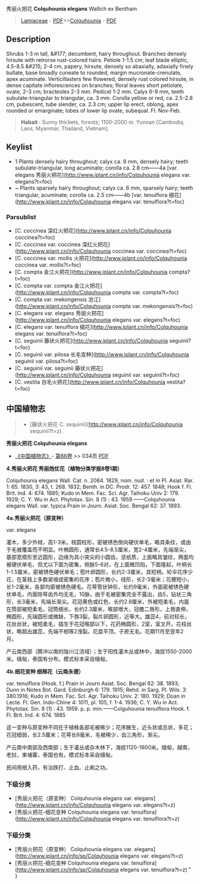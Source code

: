 秀丽火把花 **Colquhounia elegans** Wallich ex Bentham

> [Lamiaceae](http://www.iplant.cn/info/Lamiaceae?t=foc) - [PDF](http://www.iplant.cn/foc/pdf/Lamiaceae.pdf)>>[Colquhounia](http://www.iplant.cn/info/Colquhounia?t=foc) - [PDF](http://www.iplant.cn/foc/pdf/Colquhounia.pdf)

## Description

Shrubs 1-3 m tall, &amp;#177; decumbent, hairy throughout. Branches densely hirsute with retrorse rust-colored hairs. Petiole 1-1.5 cm; leaf blade elliptic, 4.5-8.5 &amp;#215; 2-4 cm, papery, hirsute, densely so abaxially, adaxially finely bullate, base broadly cuneate to rounded, margin mucronate-crenulate, apex acuminate. Verticillasters few flowered, densely rust colored hirsute, in dense capitate inflorescences on branches; floral leaves short petiolate, ovate, 2-3 cm; bracteoles 2-3 mm. Pedicel 1-2 mm. Calyx 6-9 mm, teeth subulate-triangular to triangular, ca. 3 mm. Corolla yellow or red, ca. 2.5-2.8 cm, pubescent, tube slender, ca. 2.3 cm; upper lip erect, oblong, apex rounded or emarginate; lobes of lower lip ovate, subequal. Fl. Nov-Feb.


> **Habait** : 
> Sunny thickets, forests; 1100-2000 m. Yunnan [Cambodia, Laos, Myanmar, Thailand, Vietnam].


## Keylist

* 1 Plants densely hairy throughout; calyx ca. 9 mm,  densely hairy; teeth subulate-triangular,  long acuminate; corolla ca. 2.8 cm——4a  [var. elegans 秀丽火把花](http://www.iplant.cn/info/Colquhounia elegans var. elegans?t=foc)
* ~ Plants sparsely hairy throughout; calyx  ca. 6 mm, sparsely hairy; teeth triangular, acuminate; corolla ca. 2.5 cm——4b  [var. tenuiflora 细花](http://www.iplant.cn/info/Colquhounia elegans var. tenuiflora?t=foc)

### Parsublist

* [C.  coccinea  深红火把花](http://www.iplant.cn/info/Colquhounia coccinea?t=foc)
* [C.  coccinea var. coccinea  深红火把花](http://www.iplant.cn/info/Colquhounia coccinea var. coccinea?t=foc)
* [C.  coccinea var. mollis  火把花](http://www.iplant.cn/info/Colquhounia coccinea var. mollis?t=foc)
* [C.  compta  金江火把花](http://www.iplant.cn/info/Colquhounia compta?t=foc)
* [C.  compta var. compta  金江火把花](http://www.iplant.cn/info/Colquhounia compta var. compta?t=foc)
* [C.  compta var. mekongensis  沧江](http://www.iplant.cn/info/Colquhounia compta var. mekongensis?t=foc)
* [C.  elegans var. elegans  秀丽火把花](http://www.iplant.cn/info/Colquhounia elegans var. elegans?t=foc)
* [C.  elegans var. tenuiflora  细花](http://www.iplant.cn/info/Colquhounia elegans var. tenuiflora?t=foc)
* [C.  seguinii  藤状火把花](http://www.iplant.cn/info/Colquhounia seguinii?t=foc)
* [C.  seguinii var. pilosa  长毛变种](http://www.iplant.cn/info/Colquhounia seguinii var. pilosa?t=foc)
* [C.  seguinii var. seguinii  藤状火把花](http://www.iplant.cn/info/Colquhounia seguinii var. seguinii?t=foc)
* [C.  vestita  白毛火把花](http://www.iplant.cn/info/Colquhounia vestita?t=foc)

## 中国植物志

> * [藤状火把花  C.  sequinii](http://www.iplant.cn/info/Colquhounia sequinii?t=z)


**秀丽火把花 Colquhounia elegans**

* [《中国植物志》](http://www.iplant.cn/frps)- [第66卷](http://www.iplant.cn/frps/vol/66) >> 034页 [PDF](http://www.iplant.cn/frps/pdf/66/034a.PDF)


**4.秀丽火把花 秀丽炮仗花（植物分类学报8卷1期）**

Colquhounia elegans Wall. Cat. n. 2084. 1829, nom. nud. : et in Pl. Asiat. Rar. 1: 65. 1830, 3: 43, t. 268. 1832; Benth. in DC. Prodr. 12: 457. 1848; Hook f. Fl. Brit. Ind. 4: 674. 1885; Kudo in Mem. Fac. Sci. Agr. Taihoku Univ 2: 179. 1929; C. Y. Wu in Act. Phytotax. Sin. 8 (1) : 43. 1959 ——Colquhounia elegans Wall. var. typica Prain in Journ. Asiat. Soc. Bengal 62: 37. 1893.

**4a.秀丽火把花（原变种）**

var. elegans

灌木，多少外倾，高1-3米。枝圆柱形，密被锈色倒向硬伏单毛，略具条纹，或由于毛被覆盖而不明显。叶椭圆形，通常长4.5-8.5厘米，宽2-4厘米，先端渐尖，基部宽楔形至近圆形，边缘为具小突尖的小圆齿，坚纸质，上面略具皱纹，两面均被硬伏单毛，但尤以下面为密集，侧脉5-6对，在上面微凹陷，下面隆起，叶柄长1-1.5厘米，密被锈色硬伏单毛；苞叶卵圆形，长约2-3厘米，具短柄。轮伞花序少花，在茎枝上多数紧缩成密集的花序；苞片微小，线形，长2-3毫米；花梗短小，长1-2毫米，各部均密被锈色硬毛。花萼管状钟形，长约9毫米，外面密被锈色硬伏单毛，内面除萼齿外均无毛，10脉，由于毛被密集完全不露出，齿5，钻状三角形，长3毫米，先端长渐尖。花冠黄色或红色，长约2.8厘米，外被短柔毛，内面在筒部被短柔毛，冠筒细长，长约2.3厘米，喉部增大，冠檐二唇形，上唇直伸，椭圆形，先端圆形或微缺，下唇3裂，裂片卵圆形，近等大。雄蕊4，前对较长，花丝丝状，被短柔毛，插生于花冠喉部以下，花药椭圆形，2室，室叉开。花柱丝状，略超出雄蕊，先端不相等2浅裂。花盘平顶。子房无毛。花期11月至翌年2月。

产云南西部（腾冲以南的陇川江流域）；生于阳性灌木丛或林中，海拔1550-2000米。缅甸，泰国有分布。模式标本采自缅甸。

**4b.细花变种 细棉花（云南永德）**

var. tenuiflora (Hook. f.) Prain in Journ Asiat. Soc. Bengal 62: 38. 1893; Dunn in Notes Bot. Gard. Edinburgh 6: 179. 1915; Rehd. in Sarg. Pl. Wils. 3: 380.1916; Kudo in Mem. Fac. Scl. Agr. Taihoku Univ. 2: 180. 1929; Doan in Lecte. Fl. Gen. Indo-Chine 4: 1011, pl. 105, f. 1-4. 1936; C. Y. Wu in Act. Phytotax. Sin. 8 (1) : 43. 1959. p. p. min.——Colguhounia tenuiflora Hook. f. Fl. Brit. Ind. 4: 674. 1885

这一变种与原变种不同在于植株各部毛被稀少；花序腋生，近头状或总状，多花；花冠细弱，长2.5厘米；花萼长6毫米，毛被稀少，齿三角形，渐尖。

产云南中南部及西南部；生于灌丛或杂木林下，海拔1120-1800米。缅甸，越南，老挝，柬埔寨，泰国也有。模式标本采自缅甸。

民间用根入药，有治跌打、止血、止痢之功。

### 下级分类
* [秀丽火把花（原变种）  Colquhounia elegans var. elegans](http://www.iplant.cn/info/Colquhounia elegans var. elegans?t=z)
* [秀丽火把花-细花变种  Colquhounia elegans var. tenuiflora](http://www.iplant.cn/info/Colquhounia elegans var. tenuiflora?t=z)

### 下级分类
* [秀丽火把花（原变种）  Colquhounia elegans var. elegans](http://www.iplant.cn/info/sp/Colquhounia elegans var. elegans?t=z)
* [秀丽火把花-细花变种  Colquhounia elegans var. tenuiflora](http://www.iplant.cn/info/sp/Colquhounia elegans var. tenuiflora?t=z)
"
}